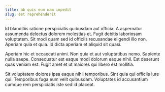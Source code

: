 ```yaml
---
title: ab quis eum nam impedit
slug: est reprehenderit
---
```


Id blanditiis ratione perspiciatis quibusdam aut officia. A aspernatur assumenda delectus dolorem molestias et. Fugit debitis laboriosam voluptatem. Sit modi quam sed id officiis recusandae eligendi illo non. Aperiam quia et quia. Id dicta aperiam et aliquid sit quasi.

Aperiam hic et occaecati animi. Non quia et aut voluptatibus nemo. Sapiente nulla saepe. Consequatur est eaque modi dolorum eaque nihil. Est deserunt quas veniam est. Fugit amet et ut maiores qui libero est mollitia.

Sit voluptatem dolores ipsa eaque nihil temporibus. Sint quia qui officiis iure qui. Temporibus fuga eum velit quibusdam. Voluptates id accusantium cumque rem perspiciatis iste sed id placeat.
